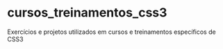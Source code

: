 # cursos_treinamentos_css3
Exercícios e projetos utilizados em cursos e treinamentos específicos de CSS3
